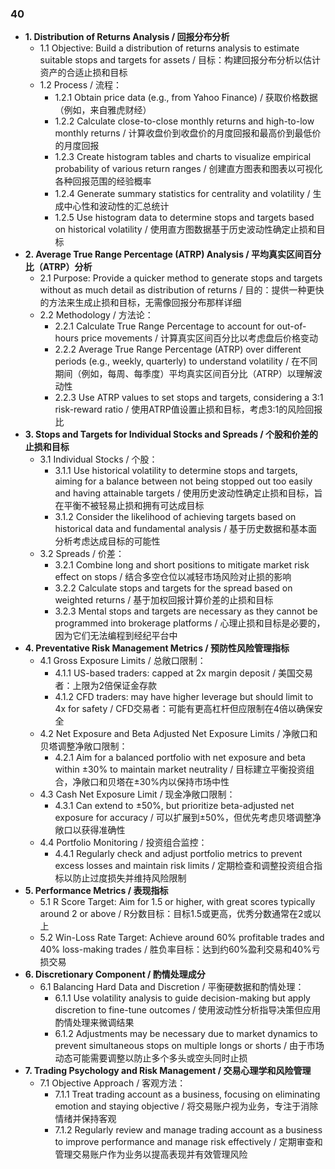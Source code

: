 ### 40
- **1. Distribution of Returns Analysis / 回报分布分析**
    - 1.1 Objective: Build a distribution of returns analysis to estimate suitable stops and targets for assets / 目标：构建回报分布分析以估计资产的合适止损和目标
    - 1.2 Process / 流程：
        - 1.2.1 Obtain price data (e.g., from Yahoo Finance) / 获取价格数据（例如，来自雅虎财经）
        - 1.2.2 Calculate close-to-close monthly returns and high-to-low monthly returns / 计算收盘价到收盘价的月度回报和最高价到最低价的月度回报
        - 1.2.3 Create histogram tables and charts to visualize empirical probability of various return ranges / 创建直方图表和图表以可视化各种回报范围的经验概率
        - 1.2.4 Generate summary statistics for centrality and volatility / 生成中心性和波动性的汇总统计
        - 1.2.5 Use histogram data to determine stops and targets based on historical volatility / 使用直方图数据基于历史波动性确定止损和目标
- **2. Average True Range Percentage (ATRP) Analysis / 平均真实区间百分比（ATRP）分析**
    - 2.1 Purpose: Provide a quicker method to generate stops and targets without as much detail as distribution of returns / 目的：提供一种更快的方法来生成止损和目标，无需像回报分布那样详细
    - 2.2 Methodology / 方法论：
        - 2.2.1 Calculate True Range Percentage to account for out-of-hours price movements / 计算真实区间百分比以考虑盘后价格变动
        - 2.2.2 Average True Range Percentage (ATRP) over different periods (e.g., weekly, quarterly) to understand volatility / 在不同期间（例如，每周、每季度）平均真实区间百分比（ATRP）以理解波动性
        - 2.2.3 Use ATRP values to set stops and targets, considering a 3:1 risk-reward ratio / 使用ATRP值设置止损和目标，考虑3:1的风险回报比
- **3. Stops and Targets for Individual Stocks and Spreads / 个股和价差的止损和目标**
    - 3.1 Individual Stocks / 个股：
        - 3.1.1 Use historical volatility to determine stops and targets, aiming for a balance between not being stopped out too easily and having attainable targets / 使用历史波动性确定止损和目标，旨在平衡不被轻易止损和拥有可达成目标
        - 3.1.2 Consider the likelihood of achieving targets based on historical data and fundamental analysis / 基于历史数据和基本面分析考虑达成目标的可能性
    - 3.2 Spreads / 价差：
        - 3.2.1 Combine long and short positions to mitigate market risk effect on stops / 结合多空仓位以减轻市场风险对止损的影响
        - 3.2.2 Calculate stops and targets for the spread based on weighted returns / 基于加权回报计算价差的止损和目标
        - 3.2.3 Mental stops and targets are necessary as they cannot be programmed into brokerage platforms / 心理止损和目标是必要的，因为它们无法编程到经纪平台中
- **4. Preventative Risk Management Metrics / 预防性风险管理指标**
    - 4.1 Gross Exposure Limits / 总敞口限制：
        - 4.1.1 US-based traders: capped at 2x margin deposit / 美国交易者：上限为2倍保证金存款
        - 4.1.2 CFD traders: may have higher leverage but should limit to 4x for safety / CFD交易者：可能有更高杠杆但应限制在4倍以确保安全
    - 4.2 Net Exposure and Beta Adjusted Net Exposure Limits / 净敞口和贝塔调整净敞口限制：
        - 4.2.1 Aim for a balanced portfolio with net exposure and beta within ±30% to maintain market neutrality / 目标建立平衡投资组合，净敞口和贝塔在±30%内以保持市场中性
    - 4.3 Cash Net Exposure Limit / 现金净敞口限制：
        - 4.3.1 Can extend to ±50%, but prioritize beta-adjusted net exposure for accuracy / 可以扩展到±50%，但优先考虑贝塔调整净敞口以获得准确性
    - 4.4 Portfolio Monitoring / 投资组合监控：
        - 4.4.1 Regularly check and adjust portfolio metrics to prevent excess losses and maintain risk limits / 定期检查和调整投资组合指标以防止过度损失并维持风险限制
- **5. Performance Metrics / 表现指标**
    - 5.1 R Score Target: Aim for 1.5 or higher, with great scores typically around 2 or above / R分数目标：目标1.5或更高，优秀分数通常在2或以上
    - 5.2 Win-Loss Rate Target: Achieve around 60% profitable trades and 40% loss-making trades / 胜负率目标：达到约60%盈利交易和40%亏损交易
- **6. Discretionary Component / 酌情处理成分**
    - 6.1 Balancing Hard Data and Discretion / 平衡硬数据和酌情处理：
        - 6.1.1 Use volatility analysis to guide decision-making but apply discretion to fine-tune outcomes / 使用波动性分析指导决策但应用酌情处理来微调结果
        - 6.1.2 Adjustments may be necessary due to market dynamics to prevent simultaneous stops on multiple longs or shorts / 由于市场动态可能需要调整以防止多个多头或空头同时止损
- **7. Trading Psychology and Risk Management / 交易心理学和风险管理**
    - 7.1 Objective Approach / 客观方法：
        - 7.1.1 Treat trading account as a business, focusing on eliminating emotion and staying objective / 将交易账户视为业务，专注于消除情绪并保持客观
        - 7.1.2 Regularly review and manage trading account as a business to improve performance and manage risk effectively / 定期审查和管理交易账户作为业务以提高表现并有效管理风险
